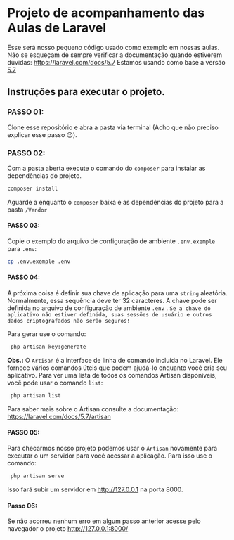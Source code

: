 # Projeto de acompanhamento das Aulas de Laravel

Esse será nosso pequeno código usado como exemplo em nossas aulas.
Não se esqueçam de sempre  verificar a documentação quando estiverem dúvidas: https://laravel.com/docs/5.7
Estamos usando como base a versão [5.7](https://laravel-news.com/laravel-5-7-is-now-released)
## Instruções para executar o projeto.

### PASSO 01:
Clone esse repositório e abra a pasta via terminal (Acho que não preciso explicar esse passo :wink:).
### PASSO 02:
Com a pasta aberta execute o comando do `composer` para instalar as dependências do projeto.
``` sh
composer install
```
Aguarde a enquanto o `composer` baixa e as dependências do projeto para a pasta `/Vendor`
#### PASSO 03:
Copie o exemplo do arquivo de configuração de  ambiente `.env.exemple` para `.env`:
```sh
cp .env.exemple .env
```
#### PASSO 04:

A próxima coisa  é definir sua chave de aplicação para uma `string` aleatória. Normalmente, essa sequência deve ter 32 caracteres. A chave pode ser definida no arquivo de configuração de ambiente `.env` .
`Se a chave do aplicativo não estiver definida, suas sessões de usuário e outros dados criptografados não serão seguros!`

Para gerar use o comando:
```sh
 php artisan key:generate
```
**Obs.:** O `Artisan` é a interface de linha de comando incluída no Laravel. Ele fornece vários comandos úteis que podem ajudá-lo enquanto você cria seu aplicativo. Para ver uma lista de todos os comandos Artisan disponíveis, você pode usar o comando `list`:
```sh
 php artisan list
```
Para saber mais sobre o Artisan consulte a documentação: https://laravel.com/docs/5.7/artisan

#### PASSO 05:
Para checarmos nosso projeto podemos usar o `Artisan` novamente para executar o um servidor para você acessar a aplicação. Para isso use o comando:
```sh
 php artisan serve
```
Isso fará subir um servidor em http://127.0.0.1 na porta 8000.

#### Passo 06:
Se não acorreu nenhum erro em algum passo anterior acesse pelo navegador o projeto http://127.0.0.1:8000/
